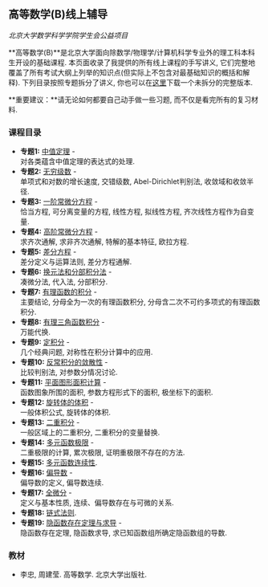 ## 高等数学(B)线上辅导

_北京大学数学科学学院学生会公益项目_

**高等数学(B)**是北京大学面向除数学/物理学/计算机科学专业外的理工科本科生开设的基础课程. 本页面收录了我提供的所有线上课程的手写讲义, 它们完整地覆盖了所有考试大纲上列举的知识点(但实际上不包含对最基础知识的概括和解释). 下列目录按照专题拆分了讲义, 你也可以在[这里](././cal2021.pdf)下载一个未拆分的完整版本. 

**重要建议：**请无论如何都要自己动手做一些习题, 而不仅是看完所有的复习材料. 


### 课程目录

- **专题1:** [中值定理](././cal1.pdf) - <br/>
  对各类蕴含中值定理的表达式的处理.
- **专题2:** [无穷级数](././cal2.pdf) - <br/>
  单项式和对数的增长速度, 交错级数, Abel-Dirichlet判别法, 收敛域和收敛半径.
- **专题3:** [一阶常微分方程](././cal3.pdf) - <br/>
  恰当方程, 可分离变量的方程, 线性方程, 拟线性方程, 齐次线性方程作为自变量.
- **专题4:** [高阶常微分方程](././cal4.pdf) - <br/>
  求齐次通解, 求非齐次通解, 特解的基本特征, 欧拉方程.
- **专题5:** [差分方程](././cal5.pdf) - <br/>
  差分定义与运算法则, 差分方程通解.
- **专题6:** [换元法和分部积分法](././cal6.pdf) - <br/>
  凑微分法, 代入法, 分部积分.
- **专题7:** [有理函数的积分](././cal7.pdf) - <br/>
  主要结论, 分母全为一次的有理函数积分, 分母含二次不可约多项式的有理函数积分.
- **专题8:** [有理三角函数积分](././cal8.pdf) - <br/>
  万能代换.
- **专题9:** [定积分](././cal9.pdf) - <br/>
  几个经典问题, 对称性在积分计算中的应用.
- **专题10:** [反常积分的敛散性](././cal10.pdf) - <br/>
  比较判别法, 对参数分情况讨论.
- **专题11:** [平面图形面积计算](././cal11.pdf) - <br/>
  函数图象所围的面积, 参数方程形式下的面积, 极坐标下的面积.
- **专题12:** [旋转体的体积](././cal12.pdf) - <br/>
  一般体积公式, 旋转体的体积.
- **专题13:** [二重积分](././cal13.pdf) - <br/>
  一般区域上的二重积分, 二重积分的变量替换.
- **专题14:** [多元函数极限](././cal14.pdf) - <br/>
  二重极限的计算, 累次极限, 证明重极限不存在的方法.
- **专题15:** [多元函数连续性](././cal15.pdf).
- **专题16:** [偏导数](././cal16.pdf) - <br/>
  偏导数的定义, 偏导数连续.
- **专题17:** [全微分](././cal17.pdf) - <br/>
  定义与基本性质, 连续、偏导数存在与可微的关系.
- **专题18:** [链式法则](././cal18.pdf).
- **专题19:** [隐函数存在定理与求导](././cal19.pdf) - <br/>
  隐函数存在定理, 隐函数求导, 求已知函数组所确定隐函数组的导数.

### 教材
- 李忠, 周建莹. 高等数学. 北京大学出版社. 
